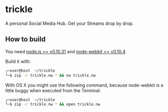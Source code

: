# trickle

A personal Social Media Hub. Get your Streams drop by drop.

## How to build

You need [node.js >= v0.10.31](http://nodejs.org/) and [node-webkit >= v0.10.4](https://github.com/rogerwang/node-webkit)

Build it with:
```bash
╭─user@host  ~/trickle
╰─$ zip -r trickle.nw * && nw trickle.nw
```

With OS X you might use the following command, because node-webkit is a little buggy when executed from the Terminal:
```bash
╭─user@host  ~/trickle
╰─$ zip -r trickle.nw * && open trickle.nw
```

